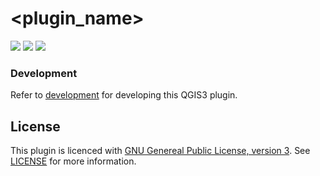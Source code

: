 # <plugin_name>
![](https://github.com/<organization>/<repo>/workflows/Tests/badge.svg)
![](https://github.com/<organization>/<repo>/workflows/TestsLTR/badge.svg)
![](https://github.com/<organization>/<repo>/workflows/Release/badge.svg)


### Development

Refer to [development](docs/development.md) for developing this QGIS3 plugin.

## License
This plugin is licenced with
[GNU Genereal Public License, version 3](https://www.gnu.org/licenses/gpl-3.0.html).
See [LICENSE](LICENSE) for more information.

